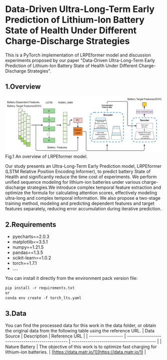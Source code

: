 # Data-Driven Ultra-Long-Term Early Prediction of Lithium-Ion Battery State of Health Under Different Charge-Discharge Strategies

This is a PyTorch implementation of LRPEformer model and discussion experiments proposed by our paper "Data-Driven Ultra-Long-Term Early Prediction of Lithium-Ion Battery State of Health Under Different Charge-Discharge Strategies".

## 1.Overview
![Example Image](imgs/fig1.png)
Fig.1 An overview of LRPEformer model.

Our study presents an Ultra-Long-Term Early Prediction model, LRPEformer (LSTM Relative Position Encoding Informer), to predict battery State of Health and significantly reduce the time cost of experiments. We perform unified sequence modeling for lithium-ion batteries under various charge-discharge strategies.We introduce complex temporal feature extraction and optimize the formula for calculating attention scores, effectively modeling ultra-long and complex temporal information. We also propose a two-stage training method, modeling and predicting dependent features and target features separately, reducing error accumulation during iterative prediction.


## 2.Requirements
- pyecharts==2.0.3
- matplotlib==3.5.1
- numpy==1.21.5
- pandas==1.3.5
- scikit-learn==1.0.2
- torch==1.7.1
- ....

You can install it directly from the environment pack version file:
```
pip install -r requirements.txt
or
conda env create -f torch_lts.yaml
```

## 3.Data
You can find the processed data for this work in the data folder, or obtain the original data from the following table using the reference URL.
| Data Source       | Description                                      | Reference URL                              |
| ----------------- | ------------------------------------------------ | ------------------------------------------ |
| Nature Battery    | The objective of this work is to optimize fast charging for lithium-ion batteries. | [https://data.matr.io/1](https://data.matr.io/1) |





